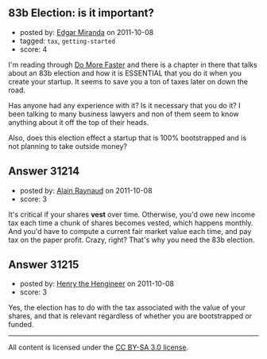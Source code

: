 ## 83b Election: is it important?

- posted by: [Edgar Miranda](https://stackexchange.com/users/-1/12109-edgar-miranda) on 2011-10-08
- tagged: `tax`, `getting-started`
- score: 4

I'm reading through [Do More Faster](http://www.amazon.com/Do-More-Faster-TechStars-Accelerate/dp/0470929839) and there is a chapter in there that talks about an 83b election and how it is ESSENTIAL that you do it when you create your startup. It seems to save you a ton of taxes later on down the road.

Has anyone had any experience with it? Is it necessary that you do it? I been talking to many business lawyers and non of them seem to know anything about it off the top of their heads.

Also, does this election effect a startup that is 100% bootstrapped and is not planning to take outside money?


## Answer 31214

- posted by: [Alain Raynaud](https://stackexchange.com/users/-1/502-alain-raynaud) on 2011-10-08
- score: 3

It's critical if your shares **vest** over time. Otherwise, you'd owe new income tax each time a chunk of shares becomes vested, which happens monthly. And you'd have to compute a current fair market value each time, and pay tax on the paper profit. Crazy, right? That's why you need the 83b election.


## Answer 31215

- posted by: [Henry the Hengineer](https://stackexchange.com/users/-1/1692-henry-the-hengineer) on 2011-10-08
- score: 3

Yes, the election has to do with the tax associated with the value of your shares, and that is relevant regardless of whether you are bootstrapped or funded.



---

All content is licensed under the [CC BY-SA 3.0 license](https://creativecommons.org/licenses/by-sa/3.0/).
